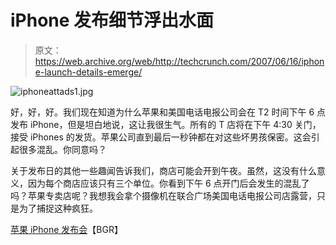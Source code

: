 # iPhone 发布细节浮出水面

> 原文：<https://web.archive.org/web/http://techcrunch.com/2007/06/16/iphone-launch-details-emerge/>

![iphoneattads1.jpg](img/602dd349989938a55854c8d6469168df.png)

好，好，好。我们现在知道为什么苹果和美国电话电报公司会在 T2 时间下午 6 点发布 iPhone，但是坦白地说，这让我很生气。所有的 T 店将在下午 4:30 关门，接受 iPhones 的发货。苹果公司直到最后一秒钟都在对这些坏男孩保密。这会引起很多混乱。你同意吗？

关于发布日的其他一些趣闻告诉我们，商店可能会开到午夜。虽然，这没有什么意义，因为每个商店应该只有三个单位。你看到下午 6 点开门后会发生的混乱了吗？苹果专卖店呢？我想我会拿个摄像机在联合广场美国电话电报公司店露营，只是为了捕捉这种疯狂。

[苹果 iPhone 发布会](https://web.archive.org/web/20151015164405/http://www.boygeniusreport.com/2007/06/15/apple-iphone-launch-deets/)【BGR】